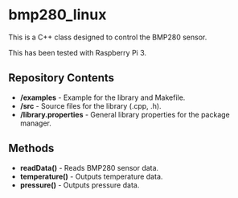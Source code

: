 # bmp280_linux

This is a C++ class designed to control the BMP280 sensor.

This has been tested with Raspberry Pi 3.

Repository Contents
--------------------

* **/examples** - Example for the library and Makefile. 
* **/src** - Source files for the library (.cpp, .h).
* **/library.properties** - General library properties for the package manager.

Methods
--------------------

* **readData()** - Reads BMP280 sensor data.
* **temperature()** - Outputs temperature data.
* **pressure()** - Outputs pressure data.



